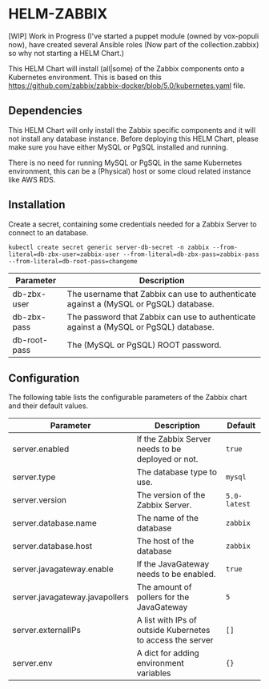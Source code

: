 # HELM-ZABBIX

[WIP] Work in Progress (I've started a puppet module (owned by vox-populi now), have created several Ansible roles (Now part of the collection.zabbix) so why not starting a HELM Chart.)

This HELM Chart will install (all|some) of the Zabbix components onto a Kubernetes environment. This is based on this https://github.com/zabbix/zabbix-docker/blob/5.0/kubernetes.yaml file.

## Dependencies

This HELM Chart will only install the Zabbix specific components and it will not install any database instance. Before deploying this HELM Chart, please make sure you have either MySQL or PgSQL installed and running.

There is no need for running MySQL or PgSQL in the same Kubernetes environment, this can be a (Physical) host or some cloud related instance like AWS RDS.

## Installation

Create a secret, containing some credentials needed for a Zabbix Server to connect to an database.

```
kubectl create secret generic server-db-secret -n zabbix --from-literal=db-zbx-user=zabbix-user --from-literal=db-zbx-pass=zabbix-pass --from-literal=db-root-pass=changeme
```

Parameter | Description
--------- | -----------
db-zbx-user|The username that Zabbix can use to authenticate against a (MySQL or PgSQL) database.
db-zbx-pass|The password that Zabbix can use to authenticate against a (MySQL or PgSQL) database.
db-root-pass|The (MySQL or PgSQL) ROOT password.



## Configuration

The following table lists the configurable parameters of the Zabbix chart and their default values.

Parameter | Description | Default
--------- | ----------- | -------
server.enabled |If the Zabbix Server needs to be deployed or not. | `true`
server.type| The database type to use.| `mysql`
server.version|The version of the Zabbix Server.| `5.0-latest`
server.database.name|The name of the database| `zabbix`
server.database.host|The host of the database| `zabbix`
server.javagateway.enable| If the JavaGateway needs to be enabled.| `true`
server.javagateway.javapollers|The amount of pollers for the JavaGateway| `5`
server.externalIPs|A list with IPs of outside Kubernetes to access the server| `[]`
server.env|A dict for adding environment variables| `{}`

